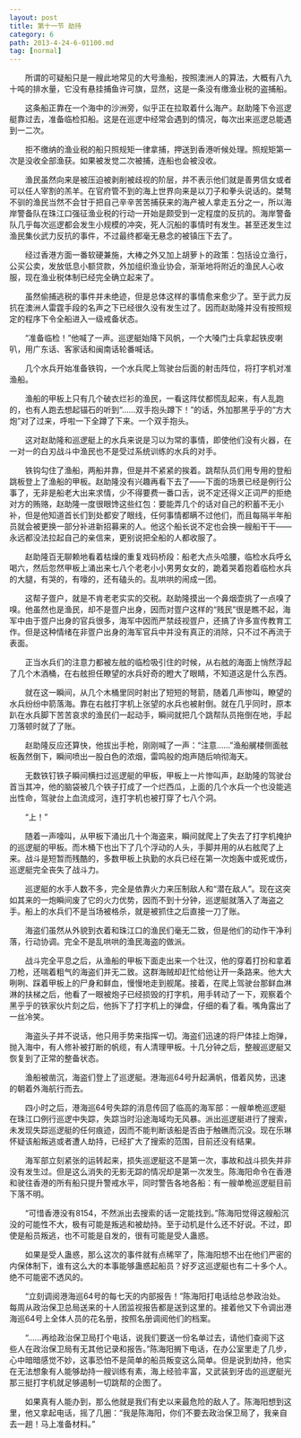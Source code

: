 ```yaml
---
layout: post
title: 第十一节 劫持
category: 6
path: 2013-4-24-6-01100.md
tag: [normal]
---
```


　　所谓的可疑船只是一艘此地常见的大号渔船，按照澳洲人的算法，大概有八九十吨的排水量，它没有悬挂捕鱼许可旗，显然，这是一条没有缴渔业税的盗捕船。

　　这条船正靠在一个海中的沙洲旁，似乎正在拉取着什么海产。赵助隆下令巡逻艇靠过去，准备临检扣船。这是在巡逻中经常会遇到的情况，每次出来巡逻总能遇到一二次。

　　拒不缴纳的渔业税的船只照规矩一律拿捕，押送到香港听候处理。照规矩第一次是没收全部渔获。如果被发觉二次被捕，连船也会被没收。

　　渔民虽然向来是被压迫被剥削被歧视的阶层，并不表示他们就是善男信女或者可以任人宰割的羔羊。在官府管不到的海上世界向来是以刀子和拳头说话的。桀骜不驯的渔民当然不会甘于把自己辛辛苦苦捕获来的海产被人拿走五分之一，所以海岸警备队在珠江口强征渔业税的行动一开始是颇受到一定程度的反抗的。海岸警备队几乎每次巡逻都会发生小规模的冲突，死人沉船的事情时有发生。甚至还发生过渔民集伙武力反抗的事件，不过最终都毫无悬念的被镇压下去了。

　　经过香港方面一番软硬兼施，大棒之外又加上胡萝卜的政策：包括设立渔行，公买公卖，发放低息小额贷款，外加组织渔业协会，渐渐地将附近的渔民人心收服，现在渔业税体制已经完全确立起来了。

　　虽然偷捕逃税的事件并未绝迹，但是总体这样的事情愈来愈少了。至于武力反抗在澳洲人雷霆手段的名声之下已经很久没有发生过了。因而赵助隆并没有按照规定的程序下令全船进入一级戒备状态。

　　“准备临检！”他喊了一声。巡逻艇始降下风帆，一个大嗓门士兵拿起铁皮喇叭，用广东话、客家话和闽南话轮番喊话。

　　几个水兵开始准备铁钩，一个水兵爬上驾驶台后面的射击阵位，将打字机对准渔船。

　　渔船的甲板上只有几个破衣烂衫的渔民，一看这阵仗都慌乱起来，有人乱跑的，也有人跑去想起锚石的听到“……双手抱头蹲下！”的话，外加那黑乎乎的“方大炮”对了过来，呼啦一下全蹲了下来。一个双手抱头。

　　这对赵助隆和巡逻艇上的水兵来说是习以为常的事情，即使他们没有火器，在一对一的白刃战斗中渔民也不是受过系统训练的水兵的对手。

　　铁钩勾住了渔船，两船并靠，但是并不紧紧的挨着。跳帮队员们用专用的登船跳板登上了渔船的甲板。赵助隆没有兴趣再看下去了——下面的场景已经是例行公事了，无非是船老大出来求情，少不得要费一番口舌，说不定还得义正词严的拒绝对方的贿赂，赵助隆一度很眼馋这些红包：要能弄几个的话对自己的积蓄不无小补，但是他知道首长们到处都安了眼线，任何事情都瞒不过他们，而且每隔半年船员就会被更换一部分补进新招募来的人。他这个船长说不定也会换一艘船干干——永远都没法拉起自己的亲信来，更别说把全船的人都收服了。

　　赵助隆百无聊赖地看着枯燥的重复戏码桥段：船老大点头哈腰，临检水兵呼幺喝六，然后忽然甲板上涌出来七八个老老小小男男女女的，跪着哭着抱着临检水兵的大腿，有哭的，有嚎的，还有磕头的。乱哄哄的闹成一团。

　　这帮子疍户，就是不肯老老实实的交税。赵助隆摸出一个鼻烟壶挑了一点嗅了嗅。他虽然也是渔民，却不是疍户出身，因而对疍户这样的“贱民”很是瞧不起，海军中由于疍户出身的官兵很多，海军中因而严禁歧视疍户，还搞了许多宣传教育工作。但是这种情绪在非疍户出身的海军官兵中并没有真正的消除，只不过不再流于表面。

　　正当水兵们的注意力都被左舷的临检吸引住的时候，从右舷的海面上悄然浮起了几个木酒桶，在右舷担任瞭望的水兵好奇的瞪大了眼睛，不知道这是什么东西。

　　就在这一瞬间，从几个木桶里同时射出了短短的弩箭，随着几声惨叫，瞭望的水兵纷纷中箭落海。靠在右舷打字机上张望的水兵也被射倒。就在几乎同时，原本趴在水兵脚下苦苦哀求的渔民们一起动手，瞬间就把几个跳帮队员拖倒在地，手起刀落顿时就了了账。

　　赵助隆反应还算快，他拔出手枪，刚刚喊了一声：“注意……”渔船艉楼侧面舷板轰然倒下，瞬间喷出一股白色的浓烟，雷鸣般的炮声随后响彻海天。

　　无数铁钉铁子瞬间横扫过巡逻艇的甲板，甲板上一片惨叫声，赵助隆的驾驶台首当其冲，他的脑袋被几个铁子打成了一个烂西瓜，上面的几个水兵一个也没能逃出性命，驾驶台上血流成河，连打字机也被打穿了七八个洞。

　　“上！”

　　随着一声嚎叫，从甲板下涌出几十个海盗来，瞬间就爬上了失去了打字机掩护的巡逻艇的甲板。而木桶下也出下了几个浮动的人头，手脚并用的从右舷爬了上来。战斗是短暂而残酷的，多数甲板上执勤的水兵已经在第一次炮轰中或死或伤，巡逻艇完全丧失了战斗力。

　　巡逻艇的水手人数不多，完全是依靠火力来压制敌人和“潜在敌人”。现在这突如其来的一炮瞬间废了它的火力优势，因而不到十分钟，巡逻艇就落入了海盗之手。船上的水兵们不是当场被格杀，就是被抓住之后直接一刀了账。

　　海盗们虽然从外貌到衣着和珠江口的渔民们毫无二致，但是他们的动作干净利落，行动协调。完全不是乱哄哄的渔民海盗的做派。

　　战斗完全平息之后，从渔船的甲板下面走出来一个壮汉，他的穿着打扮和拿着刀枪，还喘着粗气的海盗们并无二致。这群海贼却赶忙给他让开一条路来。他大大咧咧、踩着甲板上的尸身和鲜血，慢慢地走到舰尾。接着，在爬上驾驶台那鲜血淋淋的扶梯之后，他看了一眼被炮子已经损毁的打字机，用手转动了一下，观察着个黑乎乎的铁家伙片刻之后，他拆下了打字机上的弹盘，仔细的看了看。嘴角露出了一丝冷笑。

　　海盗头子并不说话，他只用手势来指挥一切。海盗们迅速的将尸体挂上炮弹，抛入海中，有人修补被打断的帆缆，有人清理甲板。十几分钟之后，整艘巡逻艇又恢复到了正常的整备状态。

　　渔船被凿沉，海盗们登上了巡逻艇。港海巡64号升起满帆，借着风势，迅速的朝着外海航行而去。

　　四小时之后，港海巡64号失踪的消息传回了临高的海军部：一艘单桅巡逻艇在珠江口例行巡逻中失踪，失踪当时沿途海域均无风暴。派出巡逻艇进行了搜索，未发现失踪巡逻艇的任何痕迹，因而不能判断该船是否由于触礁而沉没。现在乐琳怀疑该船叛逃或者遭人劫持，已经扩大了搜索的范围，目前还没有结果。

　　海军部立刻紧张的运转起来，损失巡逻艇这不是第一次，事故和战斗损失并非没有发生过。但是这么消失的无影无踪的情况却是第一次发生。陈海阳命令在香港和驶往香港的所有船只提升警戒水平，同时警告各地各船：有一艘单桅巡逻艇目前下落不明。

　　“可惜香港没有8154，不然派出去搜索的话一定能找到。”陈海阳觉得这艘船沉没的可能性不大，极有可能是叛逃和被劫持。至于动机是什么还不好说。不过，即使是船员叛逃，也不可能是自发的，很有可能是受人蛊惑。

　　如果是受人蛊惑，那么这次的事件就有点稀罕了，陈海阳想不出在他们严密的内保体制下，谁有这么大的本事能够蛊惑起船员？好歹这巡逻艇也有二十多个人。绝不可能密不透风的。

　　“立刻调阅港海巡64号的每七天的内部报告！”陈海阳打电话给总参政治处。每周从政治保卫总局送来的十人团监视报告都是送到这里的。接着他又下令调出港海巡64号上全体人员的花名册，按照名册调阅他们的档案。

　　“……再给政治保卫局打个电话，说我们要送一份名单过去，请他们查阅下这些人在政治保卫局有无其他记录和报告。”陈海阳搁下电话，在办公室里走了几步，心中暗暗感觉不妙，这事恐怕不是简单的船员叛变这么简单。但是说到劫持，他实在无法想象有人能够劫持一艘训练有素，海上经验丰富，又武装到牙齿的巡逻艇光那三挺打字机就足够遏制一切跳帮的企图了。

　　如果真有人能办到，那么他就是我们有史以来最危险的敌人了。陈海阳想到这里，他又拿起电话，摇了几圈：“我是陈海阳，你们不要去政治保卫局了，我亲自去一趟！马上准备材料。”
